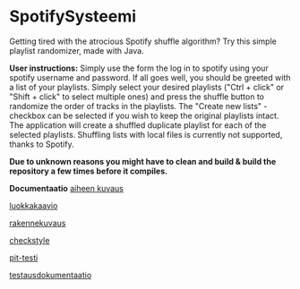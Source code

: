 ﻿# SpotifySysteemi
Getting tired with the atrocious Spotify shuffle algorithm? Try this simple playlist randomizer, made with Java.

**User instructions:**
Simply use the form the log in to spotify using your spotify username and password. If all goes well, you should be greeted with a list of your playlists.
Simply select your desired playlists ("Ctrl + click" or "Shift + click" to select multiple ones) and press the shuffle button to randomize the order of tracks in the playlists.
The "Create new lists" -checkbox can be selected if you wish to keep the original playlists intact. The application will create a shuffled duplicate playlist for each of the selected playlists.
Shuffling lists with local files is currently not supported, thanks to Spotify.

**Due to unknown reasons you might have to clean and build & build the repository a few times before it compiles.**

**Documentaatio**
[aiheen kuvaus](dokumentaatio/aiheenKuvausJaRakenne.md)

[luokkakaavio](dokumentaatio/luokkakaavio.png)

[rakennekuvaus](dokumentaatio/rakennekuvaus.md)

[checkstyle](https://htmlpreview.github.io/?https://github.com/xbexbex/SpotifySysteemi/blob/master/dokumentaatio/checkstyle/site/checkstyle.html)

[pit-testi](https://htmlpreview.github.io/?https://github.com/xbexbex/SpotifySysteemi/blob/master/dokumentaatio/pit/201702242234/index.html)

[testausdokumentaatio](dokumentaatio/testausdokumentaatio.md)

